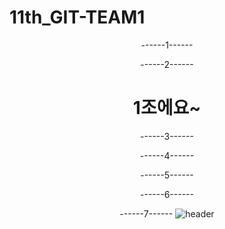 # 11th_GIT-TEAM1
<div align="center">
------1------



------2------
# 1조에요~


------3------



------4------



------5------



------6------



------7------
![header](https://capsule-render.vercel.app/api?type=wave&color=auto&height=300&section=header&text=SEXY%20TEAM1&fontSize=90)

</div>